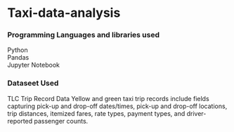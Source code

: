 # Taxi-data-analysis

### Programming Languages and libraries used   

Python  
Pandas  
Jupyter Notebook  

### Dataseet Used  

TLC Trip Record Data Yellow and green taxi trip records include fields capturing pick-up and drop-off dates/times, pick-up and drop-off locations, trip distances, itemized fares, rate types, payment types, and driver-reported passenger counts.
